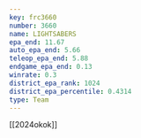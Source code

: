```yaml
---
key: frc3660
number: 3660
name: LIGHTSABERS
epa_end: 11.67
auto_epa_end: 5.66
teleop_epa_end: 5.88
endgame_epa_end: 0.13
winrate: 0.3
district_epa_rank: 1024
district_epa_percentile: 0.4314
type: Team
---
```

[[2024okok]]
